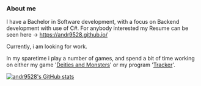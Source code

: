 ### About me

I have a Bachelor in Software development, with a focus on Backend development with use of C#.
For anybody interested my Resume can be seen here -> https://andr9528.github.io/

Currently, i am looking for work. 

In my sparetime i play a number of games, and spend a bit of time working on either my game '[Deities and Monsters](https://github.com/Wolfrite/DeitiesAndMonsters-Public)' or my program '[Tracker](https://github.com/andr9528/Tracker)'.

[![andr9528's GitHub stats](https://github-readme-stats.vercel.app/api?username=andr9528)](https://github.com/anuraghazra/github-readme-stats)
<!--
**andr9528/andr9528** is a ✨ _special_ ✨ repository because its `README.md` (this file) appears on your GitHub profile.

Here are some ideas to get you started:

- 🔭 I’m currently working on ...
- 🌱 I’m currently learning ...
- 👯 I’m looking to collaborate on ...
- 🤔 I’m looking for help with ...
- 💬 Ask me about ...
- 📫 How to reach me: ...
- 😄 Pronouns: ...
- ⚡ Fun fact: ...
-->
